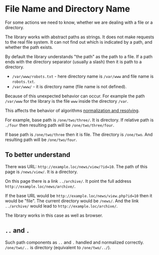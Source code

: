 # File Name and Directory Name

For some actions we need to know, whether we are dealing with a file or a directory.

The library works with abstract paths as strings.
It does not make requests to the real file system.
It can not find out which is indicated by a path, and whether the path exists.

By default the library understands "the path" as the path to a file.
If a path ends with the directory separator (usually a slash) then it is path to a directory.

* `/var/www/robots.txt` - here directory name is `/var/www` and file name is `robots.txt`.
* `/var/www/` - it is directory name (file name is not defined).

Because of this unexpected behavior can occur.
For example the path `/var/www` for the library is the file `www` inside the directory `/var`.

This affects the behavior of algorithms [normalization and resolving](resolve.md).

For example, base path is `/one/two/three/`.
It is directory.
If relative path is `./four` then resulting path will be `/one/two/three/four`.

If base path is `/one/two/three` then it is file.
The directory is `/one/two`.
And resulting path will be `/one/two/four`.

## To better understand

There was URL: `http://example.loc/news/view/?id=10`.
The path of this page is `/news/view/`.
It is a directory.

On this page there is a link `../archive/`.
It point the full address `http://example.loc/news/archive/`.

If the base URL would be `http://example.loc/news/view.php?id=10` then it would be "file".
The current directory would be `/news/`.
And the link `../archive/` would lead to `http://example.loc/archive/`.

The library works in this case as well as browser.

## `..` and `.`

Such path components as `..` and `.` handled and normalized correctly.
`/one/two/..` is directory (equivalent to `/one/two/../`).

